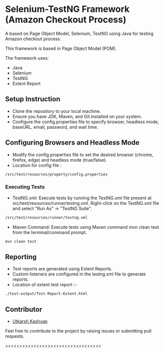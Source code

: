 # Selenium-TestNG Framework (Amazon Checkout Process)

A based on Page Object Model, Selenium, TestNG using Java for testing Amazon checkout process.

This framework is based in Page Object Model (POM).

The framework uses:

- Java 
- Selenium
- TestNG
- Extent Report

## Setup Instruction

- Clone the repository to your local machine.
- Ensure you have JDK, Maven, and Git installed on your system.
- Configure the config.properties file to specify browser, headless mode, baseURL, email, password, and wait time.

## Configuring Browsers and Headless Mode

- Modify the config.properties file to set the desired browser (chrome, firefox, edge) and headless mode (true/false).
- Location for config file :
```bash
/src/test/resources/property/config.properties
```

 ### Executing Tests
 - TestNG.xml: Execute tests by running the TestNG.xml file present at src/test/resources/runner/testng.xml. Right-click on the TestNG.xml file and select "Run As" -> "TestNG Suite".
 ```bash
 /src/test/resources/runner/testng.xml
 ```
 - Maven Command: Execute tests using Maven command mvn clean test from the terminal/command prompt.
    
 ```bash
 mvn clean test
 ```
## Reporting
- Test reports are generated using Extent Reports.
- Custom listeners are configured in the testng.xml file to generate reports.
- Location of extent test report :-
```bash
./test-output/Test-Report-Extent.html
```
## Contributor
- [Utkarsh Kashyap](https://github.com/utkarsh-kashyap)
  
  
Feel free to contribute to the project by raising issues or submitting pull requests.

⚡⚡⚡⚡⚡⚡⚡⚡⚡⚡⚡⚡⚡⚡⚡⚡⚡⚡⚡⚡⚡⚡⚡⚡⚡⚡⚡⚡⚡⚡⚡⚡⚡⚡
